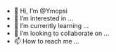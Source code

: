 - 👋 Hi, I’m @Ymopsi
- 👀 I’m interested in ...
- 🌱 I’m currently learning ...
- 💞️ I’m looking to collaborate on ...
- 📫 How to reach me ...

<!---
Ymopsi/Ymopsi is a ✨ special ✨ repository because its `README.md` (this file) appears on your GitHub profile.
You can click the Preview link to take a look at your changes.
--->
